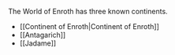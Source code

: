 
 

The World of Enroth has three known continents.
* [[Continent of Enroth|Continent of Enroth]]
* [[Antagarich]]
* [[Jadame]]